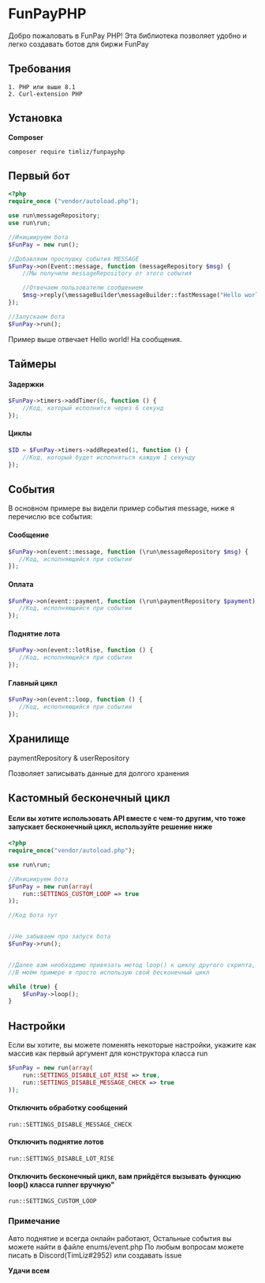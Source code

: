 # FunPayPHP
Добро пожаловать в FunPay PHP! Эта библиотека позволяет удобно и легко создавать ботов для биржи FunPay

## Требования
```
1. PHP или выше 8.1
2. Curl-extension PHP
```

## Установка
**Composer**
```
composer require timliz/funpayphp
```

## Первый бот
```php
<?php
require_once ("vendor/autoload.php");

use run\messageRepository;
use run\run;

//Инициируем бота
$FunPay = new run();

//Добавляем прослушку события MESSAGE
$FunPay->on(Event::message, function (messageRepository $msg) {
    //Мы получили messageRepository от этого события

    //Отвечаем пользователю сообщением
    $msg->reply(\messageBuilder\messageBuilder::fastMessage("Hello world!"));
});

//Запускаем бота
$FunPay->run();
```

Пример выше отвечает Hello world! На сообщения.

## Таймеры
#### Задержки
```php
$FunPay->timers->addTimer(6, function () {
    //Код, который исполнится через 6 секунд
});
```

#### Циклы
```php
$ID = $FunPay->timers->addRepeated(1, function () {
    //Код, который будет исполняться каждую 1 секунду
});
```

## События
В основном примере вы видели пример события message, ниже я перечислю все события:

#### Сообщение
```php
$FunPay->on(event::message, function (\run\messageRepository $msg) {
   //Код, исполняющийся при событии
});
```

#### Оплата
```php
$FunPay->on(event::payment, function (\run\paymentRepository $payment) {
   //Код, исполняющийся при событии
});
```

#### Поднятие лота
```php
$FunPay->on(event::lotRise, function () {
   //Код, исполняющийся при событии
});
```

#### Главный цикл
```php
$FunPay->on(event::loop, function () {
   //Код, исполняющийся при событии
});
```

## Хранилище

paymentRepository & userRepository

Позволяет записывать данные для долгого хранения

## Кастомный бесконечный цикл

#### Если вы хотите использовать API вместе с чем-то другим, что тоже запускает бесконечный цикл, используйте решение ниже

```php
<?php
require_once("vendor/autoload.php");

use run\run;

//Инициируем бота
$FunPay = new run(array(
    run::SETTINGS_CUSTOM_LOOP => true
));

//Код бота тут


//Не забываем про запуск бота
$FunPay->run();


//Далее вам необходимо привязать метод loop() к циклу другого скрипта,
//В моём примере я просто использую свой бесконечный цикл

while (true) {
    $FunPay->loop();
}
```

## Настройки

Если вы хотите, вы можете поменять некоторые настройки,
укажите как массив как первый аргумент для конструктора класса run

```php
$FunPay = new run(array(
    run::SETTINGS_DISABLE_LOT_RISE => true,
    run::SETTINGS_DISABLE_MESSAGE_CHECK => true
));
```

#### Отключить обработку сообщений

`run::SETTINGS_DISABLE_MESSAGE_CHECK`

#### Отключить поднятие лотов

`run::SETTINGS_DISABLE_LOT_RISE`

#### Отключить бесконечный цикл, вам прийдётся вызывать функцию loop() класса runner вручную"

`run::SETTINGS_CUSTOM_LOOP`

### Примечание

Авто поднятие и всегда онлайн работают,
Остальные события вы можете найти в файле enums/event.php
По любым вопросам можете писать в Discord(TimLiz#2952) или создавать issue

**Удачи всем**
